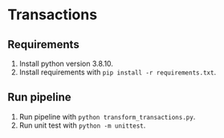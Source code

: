 # Transactions

## Requirements
1. Install python version 3.8.10.
2. Install requirements with `pip install -r requirements.txt`.

## Run pipeline
1. Run pipeline with `python transform_transactions.py`.
2. Run unit test with `python -m unittest`.
